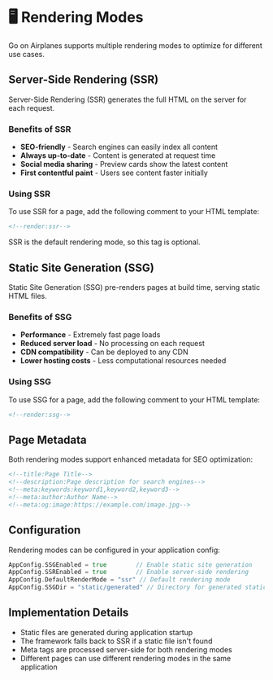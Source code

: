 # 🖥️ Rendering Modes

Go on Airplanes supports multiple rendering modes to optimize for different use cases.

## Server-Side Rendering (SSR)

Server-Side Rendering (SSR) generates the full HTML on the server for each request.

### Benefits of SSR

- **SEO-friendly** - Search engines can easily index all content
- **Always up-to-date** - Content is generated at request time
- **Social media sharing** - Preview cards show the latest content
- **First contentful paint** - Users see content faster initially

### Using SSR

To use SSR for a page, add the following comment to your HTML template:

```html
<!--render:ssr-->
```

SSR is the default rendering mode, so this tag is optional.

## Static Site Generation (SSG)

Static Site Generation (SSG) pre-renders pages at build time, serving static HTML files.

### Benefits of SSG

- **Performance** - Extremely fast page loads
- **Reduced server load** - No processing on each request
- **CDN compatibility** - Can be deployed to any CDN
- **Lower hosting costs** - Less computational resources needed

### Using SSG

To use SSG for a page, add the following comment to your HTML template:

```html
<!--render:ssg-->
```

## Page Metadata

Both rendering modes support enhanced metadata for SEO optimization:

```html
<!--title:Page Title-->
<!--description:Page description for search engines-->
<!--meta:keywords:keyword1,keyword2,keyword3-->
<!--meta:author:Author Name-->
<!--meta:og:image:https://example.com/image.jpg-->
```

## Configuration

Rendering modes can be configured in your application config:

```go
AppConfig.SSGEnabled = true        // Enable static site generation
AppConfig.SSREnabled = true        // Enable server-side rendering
AppConfig.DefaultRenderMode = "ssr" // Default rendering mode
AppConfig.SSGDir = "static/generated" // Directory for generated static files
```

## Implementation Details

- Static files are generated during application startup
- The framework falls back to SSR if a static file isn't found
- Meta tags are processed server-side for both rendering modes
- Different pages can use different rendering modes in the same application 